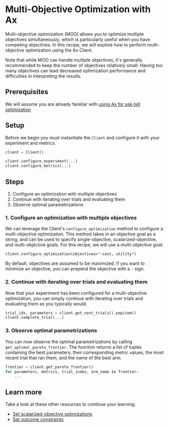 # Multi-Objective Optimization with Ax

Multi-objective optimization (MOO) allows you to optimize multiple objectives simultaneously, which is particularly useful when you have competing objectives. In this recipe, we will explore how to perform multi-objective optimization using the Ax Client.

Note that while MOO can handle multiple objectives, it's generally recommended to keep the number of objectives relatively small. Having too many objectives can lead decreased optimization performance and difficulties in interpreting the results.

## Prerequisites

We will assume you are already familiar with [using Ax for ask-tell optimization](#)

## Setup

Before we begin you must instantiate the `Client` and configure it with your
experiment and metrics.

```python
client = Client()

client.configure_experiment(...)
client.configure_metrics(...)
```

## Steps

1. Configure an optimization with multiple objectives
2. Continue with iterating over trials and evaluating them
3. Observe optimal parametrizations

### 1. Configure an optimization with multiple objectives
We can leverage the Client's `configure_optimization` method to configure a multi-objective optimization. This method takes in an objective goal as a string, and can be used to specify single-objective, scalarized-objective, and multi-objective goals. For this recipe, we will use a multi-objective goal:

```
client.configure_optimization(objectives="-cost, utility")
```

By default, objectives are assumed to be maximized. If you want to minimize an objective, you can prepend the objective with a `-` sign.

### 2. Continue with iterating over trials and evaluating them
Now that your experiment has been configured for a multi-objective optimization, you can simply continue with iterating over trials and evaluating them as you typically would.

```python
trial_idx, parameters = client.get_next_trials().popitem()
client.complete_trial(...)
```

### 3. Observe optimal parametrizations
You can now observe the optimal parametrizations by calling `get_optimal_pareto_frontier`. The function returns a list of tuples containing the best parameters, their corresponding metric values, the most recent trial that ran them, and the name of the best arm.

```python
frontier = client.get_pareto_frontier()
for parameters, metrics, trial_index, arm_name in frontier:
    ...
```

## Learn more

Take a look at these other resources to continue your learning:

- [Set scalarized-objective optimizations](#)
- [Set outcome constraints](#)
